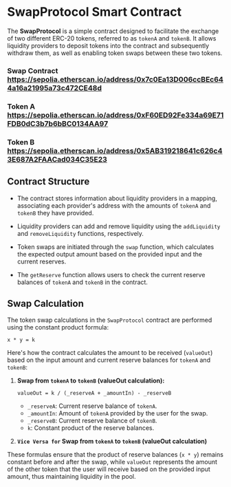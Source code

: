 # SwapProtocol Smart Contract

The **SwapProtocol** is a simple contract designed to facilitate the exchange of two different ERC-20 tokens, referred to as `tokenA` and `tokenB`. It allows liquidity providers to deposit tokens into the contract and subsequently withdraw them, as well as enabling token swaps between these two tokens.

### Swap Contract https://sepolia.etherscan.io/address/0x7c0Ea13D006ccBEc644a16a21995a73c472CE48d

### Token A https://sepolia.etherscan.io/address/0xF60ED92Fe334a69E71FDB0dC3b7b6bBC0134AA97

### Token B https://sepolia.etherscan.io/address/0x5AB319218641c626c43E687A2FAACad034C35E23

## Contract Structure

- The contract stores information about liquidity providers in a mapping, associating each provider's address with the amounts of `tokenA` and `tokenB` they have provided.

- Liquidity providers can add and remove liquidity using the `addLiquidity` and `removeLiquidity` functions, respectively.

- Token swaps are initiated through the `swap` function, which calculates the expected output amount based on the provided input and the current reserves.

- The `getReserve` function allows users to check the current reserve balances of `tokenA` and `tokenB` in the contract.

## Swap Calculation

The token swap calculations in the `SwapProtocol` contract are performed using the constant product formula:

```
x * y = k
```

Here's how the contract calculates the amount to be received (`valueOut`) based on the input amount and current reserve balances for `tokenA` and `tokenB`:

1. **Swap from `tokenA` to `tokenB` (valueOut calculation):**

   ```
   valueOut = k / (_reserveA + _amountIn) - _reserveB
   ```

   - `_reserveA`: Current reserve balance of `tokenA`.
   - `_amountIn`: Amount of `tokenA` provided by the user for the swap.
   - `_reserveB`: Current reserve balance of `tokenB`.
   - `k`: Constant product of the reserve balances.

2. **`Vice Versa for` Swap from `tokenA` to `tokenB` (valueOut calculation)**

These formulas ensure that the product of reserve balances (`x * y`) remains constant before and after the swap, while `valueOut` represents the amount of the other token that the user will receive based on the provided input amount, thus maintaining liquidity in the pool.
